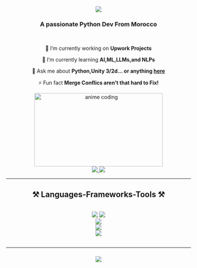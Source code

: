 
<h1  align="center">
    <img src="https://readme-typing-svg.herokuapp.com/?font=Righteous&size=35&center=true&vCenter=true&width=500&height=70&duration=4000&lines=Hi+There!+👋;+I'm+5enox!;" />
</h1>

<h3 align="center">A passionate Python Dev From Morocco</h3>

<br/>
  <div align="center">
 
 🔭 I’m currently working on **Upwork Projects**
 
 🌱 I’m currently learning **AI,ML,LLMs,and NLPs**

 💬 Ask me about **Python,Unity 3/2d... or anything [here](https://github.com/5enox/5enox/issues)**

 ⚡ Fun fact **Merge Conflics aren't that hard to Fix!**
 
 </div>
 <div align="center">
     <img src="https://s6.gifyu.com/images/S65ea.gif" alt="anime coding" width="350" height="200">
 </div>
 
<div align="center"> 
  <a href="mailto:animikantan@gmail.com">
    <img src="https://img.shields.io/badge/Gmail-333333?style=for-the-badge&logo=gmail&logoColor=red" />
  </a>
  <a href="https://afrtite.is-a.dev/">
     <img src="https://img.shields.io/badge/Portfolio-FF5722?style=for-the-badge&logo=todoist&logoColor=white" /> <!-- sqlite, safari, google-chrome are other good icon options -->
  </a>
</div>

 <hr/>
 
<h2 align="center">⚒️ Languages-Frameworks-Tools ⚒️</h2>
<br/>
<div align="center">
    <img src="https://skillicons.dev/icons?i=bootstrap,html,css,vscode,github,git" />
    <img src="https://skillicons.dev/icons?i=python," /><br>
    <img src="https://skillicons.dev/icons?i=firebase,mysql,flask,docker,kubernetes" /><br>
    <img src="https://skillicons.dev/icons?i=selenium,tensorflow,linux,fastapi,arch,burpsuite" /><br>
    <img src="https://skillicons.dev/icons?i=javascript,react,tailwind,mongodb" /><br>
    
</div>

<br/>
<hr/>
<h3 align="center">
    <img src="https://readme-typing-svg.herokuapp.com/?font=Righteous&size=25&center=true&vCenter=true&width=500&height=70&duration=4000&lines=Thanks+for+visiting!+✌️;Email!+Me;I'm+always+down+to+collab+:)">
</h3>
<br/>

